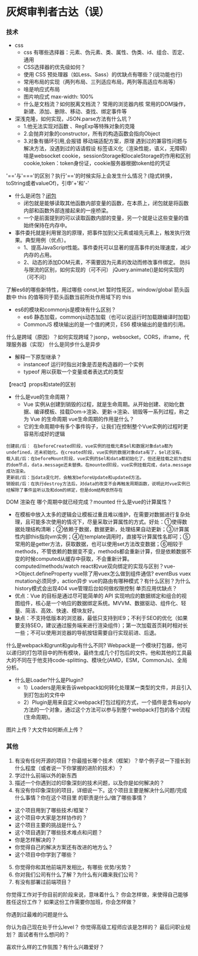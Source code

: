 # 灰烬审判者古达（误）

### 技术
- css
  - css 有哪些选择器：元素、伪元素、类、属性、伪类、id、组合、否定、通用
  - CSS选择器的优先级如何？
  - 使用 CSS 预处理器（如Less、Sass）的优缺点有哪些？(说功能也行)
  - 常用布局的实现（两列布局、三列适应布局，两列等高适应布局等）
  - 啥是响应式布局
  - 图片响应式 max-width: 100%
  - 什么是文档流？如何脱离文档流？
常用的浏览器内核
常用的DOM操作，新建、添加、删除、移动、查找、绑定事件等
- 深浅克隆，如何实现，JSON.parse方法有什么坑？
  - 1.他无法实现对函数 、RegExp等特殊对象的克隆
  - 2.会抛弃对象的constructor，所有的构造函数会指向Object
  - 3.对象有循环引用,会报错
移动端适配方案，原理
遇到过的兼容性问题与解决方法，没遇到过的话请假设
标签语义化（渲染性能，语义，无障碍）
啥是websocket
cookie，sessionStorage和localeStorage的作用和区别
cookie,token：token身份证，cookie服务器根据token给的凭证

'=='与'==='的区别？执行'=='的时候实际上会发生什么情况？(隐式转换，toString或者valueOf)，引申'+'和'-'
- 什么是闭包？[闭包](https://cloud.tencent.com/developer/article/1145419)
  - 闭包就是能够读取其他函数内部变量的函数，在本质上，闭包就是将函数内部和函数外部连接起来的一座桥梁。
  - 一个是前面提到的可以读取函数内部的变量，另一个就是让这些变量的值始终保持在内存中。
- 事件委托就是利用冒泡的原理，把事件加到父元素或祖先元素上，触发执行效果。典型用例（优点）。
  - 1、提高JavaScript性能。事件委托可以显著的提高事件的处理速度，减少内存的占用。
  - 2、动态的添加DOM元素，不需要因为元素的改动而修改事件绑定。
防抖与限流的区别，如何实现的（可不问）
jQuery.animate()是如何实现的（可不问）

了解es6的哪些新特性，用过哪些
const,let 暂时性死区，window/global
箭头函数中 this 的值等同于箭头函数当前所处作用域下的 this
- es6的模块和commonjs是模块有什么区别？
  - es6 静态加载，commonjs动态加载（也可以说运行时加载跟编译时加载）
  - CommonJS 模块输出的是一个值的拷贝，ES6 模块输出的是值的引用。

什么是跨域（原因）？如何实现跨域？jsonp，websocket，CORS，iframe，代理服务器（实现）
什么是同步什么是异步
- 解释一下原型继承？
  - instanceof 运行时指出对象是否是构造器的一个实例
  - typeof 用以获取一个变量或者表达式的类型

【react】props和state的区别
- 什么是vue的生命周期？
  - Vue 实例从创建到销毁的过程，就是生命周期。从开始创建、初始化数据、编译模板、挂载Dom→渲染、更新→渲染、销毁等一系列过程，称之为 Vue 的生命周期
vue生命周期的作用是什么？
  - 它的生命周期中有多个事件钩子，让我们在控制整个Vue实例的过程时更容易形成好的逻辑
```
创建前/后： 在beforeCreated阶段，vue实例的挂载元素$el和数据对象data都为undefined，还未初始化。在created阶段，vue实例的数据对象data有了，$el还没有。
载入前/后：在beforeMount阶段，vue实例的$el和data都初始化了，但还是挂载之前为虚拟的dom节点，data.message还未替换。在mounted阶段，vue实例挂载完成，data.message成功渲染。
更新前/后：当data变化时，会触发beforeUpdate和updated方法。
销毁前/后：在执行destroy方法后，对data的改变不会再触发周期函数，说明此时vue实例已经解除了事件监听以及和dom的绑定，但是dom结构依然存在
```
DOM 渲染在 哪个周期中就已经完成？mounted
什么是vue的计算属性？
  - 在模板中放入太多的逻辑会让模板过重且难以维护，在需要对数据进行复杂处理，且可能多次使用的情况下，尽量采取计算属性的方式。好处：①使得数据处理结构清晰；②依赖于数据，数据更新，处理结果自动更新；③计算属性内部this指向vm实例；④在template调用时，直接写计算属性名即可；⑤常用的是getter方法，获取数据，也可以使用set方法改变数据；⑥相较于methods，不管依赖的数据变不变，methods都会重新计算，但是依赖数据不变的时候computed从缓存中获取，不会重新计算。
computed/methods/watch
react和vue双向绑定的实现与区别？vue->Object.defineProperty
vue除了用vuex怎么做到组件通信? eventBus
vuex mutation必须同步，action异步
vue的路由有哪种模式？有什么区别？为什么history模式会出现404
vue管理后台如何做权限控制
单页应用优缺点？
  - 优点：Vue 的目标是通过尽可能简单的 API 实现响应的数据绑定和组合的视图组件，核心是一个响应的数据绑定系统。MVVM、数据驱动、组件化、轻量、简洁、高效、快速、模块友好。
  - 缺点：不支持低版本的浏览器，最低只支持到IE9；不利于SEO的优化（如果要支持SEO，建议通过服务端来进行渲染组件）；第一次加载首页耗时相对长一些；不可以使用浏览器的导航按钮需要自行实现前进、后退。

什么是webpack和grunt和gulp有什么不同? Webpack是一个模块打包器，他可以递归的打包项目中的所有模块，最终生成几个打包后的文件。他和其他的工具最大的不同在于他支持code-splitting、模块化(AMD，ESM，CommonJs)、全局分析。
- 什么是Loader?什么是Plugin?
  - 1）Loaders是用来告诉webpack如何转化处理某一类型的文件，并且引入到打包出的文件中
  - 2）Plugin是用来自定义webpack打包过程的方式，一个插件是含有apply方法的一个对象，通过这个方法可以参与到整个webpack打包的各个流程(生命周期)。

图片上传？大文件如何断点上传？

### 其他
1. 有没有任何开源的项目？你最擅长哪个技术（框架）？举个例子说一下擅长到什么程度（或者说一下你掌握的进阶的技术）？
2. 学过什么前端以外的新东西
3. 描述一个你遇到过的印象深刻的技术问题，以及你是如何解决的？
4. 有没有你印象深刻的项目，详细说一下。这个项目主要是解决什么问题/完成什么事情？你在这个项目里 的职责是什么/做了哪些事情？
  - 这个项目用到了哪些技术/框架？
  - 这个项目中大家是怎样协作的？
  - 这个项目主要的挑战是什么？
  - 这个项目遇到了哪些技术难点和问题？
  - 你是怎样解决的？
  - 你觉得自己的解决方案还有改进的地方么？
  - 这个项目中你学到了哪些？
5. 你觉得你和其他前端开发相比，有哪些 优势/劣势？
6. 你对我们公司有什么了解？为什么有兴趣来我们公司？
7. 有没有部署过前端项目？

你觉得工作对于你目前的阶段来说，意味着什么？
你会怎样做，来使得自己能够胜任这份工作？
如果这份工作需要你加班，你会怎样做？

你遇到过最难的问题是什么

你认为自己现在处于什么level？
你觉得高级工程师应该是怎样的？
最后问职业规划？
面试者有什么想问的？

喜欢什么样的工作氛围？有什么兴趣爱好？

